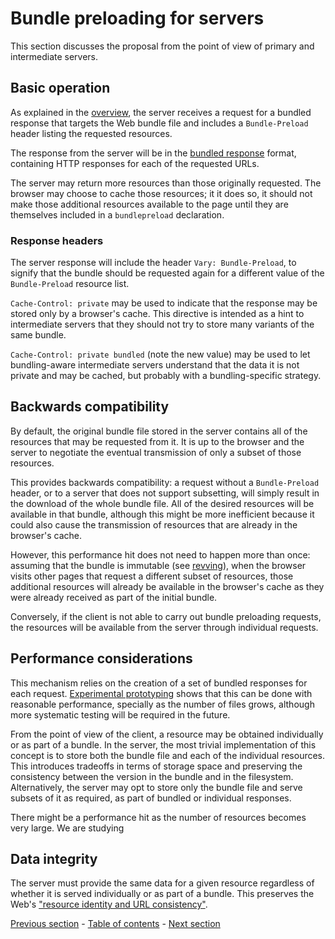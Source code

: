 # Bundle preloading for servers

This section discusses the proposal from the point of view of primary and intermediate servers.

## Basic operation

As explained in the [overview](./overview.md), the server receives a request for a bundled response that targets the Web bundle file and includes a `Bundle-Preload` header listing the requested resources.

The response from the server will be in the [bundled response](https://github.com/wpack-wg/bundled-responses) format, containing HTTP responses for each of the requested URLs.

The server may return more resources than those originally requested. The browser may choose to cache those resources; it it does so, it should not make those additional resources available to the page until they are themselves included in a `bundlepreload` declaration.

### Response headers

The server response will include the header `Vary: Bundle-Preload`, to signify that the bundle should be requested again for a different value of the `Bundle-Preload` resource list.

`Cache-Control: private` may be used to indicate that the response may be stored only by a browser's cache. This directive is intended as a hint to intermediate servers that they should not try to store many variants of the same bundle.

`Cache-Control: private bundled` (note the new value) may be used to let bundling-aware intermediate servers understand that the data it is not private and may be cached, but probably with a bundling-specific strategy.

<!-- Removed mentions of Bundle-Preload in the response. Add them again if there is a need for it. -->

## Backwards compatibility

By default, the original bundle file stored in the server contains all of the resources that may be requested from it. It is up to the browser and the server to negotiate the eventual transmission of only a subset of those resources.

This provides backwards compatibility: a request without a `Bundle-Preload` header, or to a server that does not support subsetting, will simply result in the download of the whole bundle file. All of the desired resources will be available in that bundle, although this might be more inefficient because it could also cause the transmission of resources that are already in the browser's cache.

However, this performance hit does not need to happen more than once: assuming that the bundle is immutable (see [revving](./glossary.md#revving)), when the browser visits other pages that request a different subset of resources, those additional resources will already be available in the browser's cache as they were already received as part of the initial bundle.

Conversely, if the client is not able to carry out bundle preloading requests, the resources will be available from the server through individual requests.

<!-- Graceful degradation, Progressive enhancement -->

## Performance considerations

This mechanism relies on the creation of a set of bundled responses for each request. [Experimental prototyping](./implementation.md) shows that this can be done with reasonable performance, specially as the number of files grows, although more systematic testing will be required in the future.

From the point of view of the client, a resource may be obtained individually or as part of a bundle. In the server, the most trivial implementation of this concept is to store both the bundle file and each of the individual resources. This introduces tradeoffs in terms of storage space and preserving the consistency between the version in the bundle and in the filesystem. Alternatively, the server may opt to store only the bundle file and serve subsets of it as required, as part of bundled or individual responses.

There might be a performance hit as the number of resources becomes very large. We are studying 

## Data integrity

The server must provide the same data for a given resource regardless of whether it is served individually or as part of a bundle. This preserves the Web's ["resource identity and URL consistency"](./motivation.md#resource-identity-and-url-consistency).

[Previous section](./subresource-loading-client.md) - [Table of contents](./README.md#table-of-contents) - [Next section](./subresource-loading-tools.md)